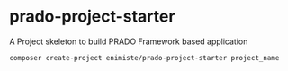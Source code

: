 # prado-project-starter
A Project skeleton to build PRADO Framework based application

`composer create-project enimiste/prado-project-starter project_name`

